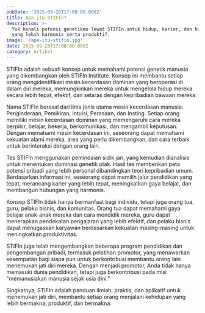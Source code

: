 ```yaml
---
pubDate: '2025-09-26T17:00:00.000Z'
title: Apa itu STIFIn?
description: >-
  Yuk kenali potensi genetikmu lewat STIFIn untuk hidup, karier, dan hubungan
  yang lebih harmonis serta produktif.
image: '/apa-itu-stifin.jpg'
date: 2025-09-26T17:00:00.000Z
category: Artikel
---
```


STIFIn adalah sebuah konsep untuk memahami potensi genetik manusia yang dikembangkan oleh STIFIn Institute. Konsep ini membantu setiap orang mengidentifikasi mesin kecerdasan dominan yang beroperasi di dalam diri mereka, memungkinkan mereka untuk mengelola hidup mereka secara lebih tepat, efektif, dan selaras dengan kepribadian bawaan mereka.

Nama STIFIn berasal dari lima jenis utama mesin kecerdasan manusia: Penginderaan, Pemikiran, Intuisi, Perasaan, dan Insting. Setiap orang memiliki mesin kecerdasan dominan yang memengaruhi cara mereka berpikir, belajar, bekerja, berkomunikasi, dan mengambil keputusan. Dengan memahami mesin kecerdasan ini, seseorang dapat memahami kekuatan alami mereka, area yang perlu dikembangkan, dan cara terbaik untuk berinteraksi dengan orang lain.

Tes STIFIn menggunakan pemindaian sidik jari, yang kemudian dianalisis untuk menentukan dominasi genetik otak. Hasil tes memberikan peta potensi pribadi yang lebih personal dibandingkan teori kepribadian umum. Berdasarkan informasi ini, seseorang dapat memilih jalur pendidikan yang tepat, merancang karier yang lebih tepat, meningkatkan gaya belajar, dan membangun hubungan yang harmonis.

Konsep STIFIn tidak hanya bermanfaat bagi individu, tetapi juga orang tua, guru, pelaku bisnis, dan komunitas. Orang tua dapat memahami gaya belajar anak-anak mereka dan cara mendidik mereka, guru dapat menerapkan pendekatan pengajaran yang lebih efektif, dan pelaku bisnis dapat menugaskan karyawan berdasarkan kekuatan masing-masing untuk meningkatkan produktivitas.

STIFIn juga telah mengembangkan beberapa program pendidikan dan pengembangan pribadi, termasuk pelatihan promotor, yang menawarkan kesempatan bagi siapa pun untuk berkontribusi membantu orang lain menemukan jati diri mereka. Dengan menjadi promotor, Anda tidak hanya memasuki dunia pendidikan, tetapi juga berkontribusi pada misi "memanusiakan manusia sejak usia dini."

Singkatnya, STIFIn adalah panduan ilmiah, praktis, dan aplikatif untuk menemukan jati diri, membantu setiap orang menjalani kehidupan yang lebih bermakna, produktif, dan bermakna.
